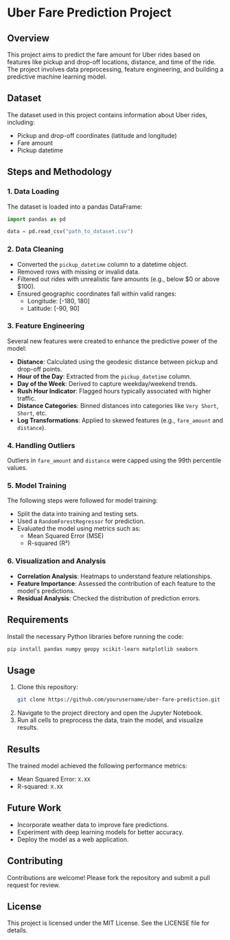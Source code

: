 # Uber Fare Prediction Project

## Overview
This project aims to predict the fare amount for Uber rides based on features like pickup and drop-off locations, distance, and time of the ride. The project involves data preprocessing, feature engineering, and building a predictive machine learning model.

## Dataset
The dataset used in this project contains information about Uber rides, including:
- Pickup and drop-off coordinates (latitude and longitude)
- Fare amount
- Pickup datetime

## Steps and Methodology

### 1. Data Loading
The dataset is loaded into a pandas DataFrame:
```python
import pandas as pd

data = pd.read_csv("path_to_dataset.csv")
```

### 2. Data Cleaning
- Converted the `pickup_datetime` column to a datetime object.
- Removed rows with missing or invalid data.
- Filtered out rides with unrealistic fare amounts (e.g., below $0 or above $100).
- Ensured geographic coordinates fall within valid ranges:
  - Longitude: [-180, 180]
  - Latitude: [-90, 90]

### 3. Feature Engineering
Several new features were created to enhance the predictive power of the model:
- **Distance**: Calculated using the geodesic distance between pickup and drop-off points.
- **Hour of the Day**: Extracted from the `pickup_datetime` column.
- **Day of the Week**: Derived to capture weekday/weekend trends.
- **Rush Hour Indicator**: Flagged hours typically associated with higher traffic.
- **Distance Categories**: Binned distances into categories like `Very Short`, `Short`, etc.
- **Log Transformations**: Applied to skewed features (e.g., `fare_amount` and `distance`).

### 4. Handling Outliers
Outliers in `fare_amount` and `distance` were capped using the 99th percentile values.

### 5. Model Training
The following steps were followed for model training:
- Split the data into training and testing sets.
- Used a `RandomForestRegressor` for prediction.
- Evaluated the model using metrics such as:
  - Mean Squared Error (MSE)
  - R-squared (R²)

### 6. Visualization and Analysis
- **Correlation Analysis**: Heatmaps to understand feature relationships.
- **Feature Importance**: Assessed the contribution of each feature to the model's predictions.
- **Residual Analysis**: Checked the distribution of prediction errors.

## Requirements
Install the necessary Python libraries before running the code:
```bash
pip install pandas numpy geopy scikit-learn matplotlib seaborn
```

## Usage
1. Clone this repository:
   ```bash
   git clone https://github.com/yourusername/uber-fare-prediction.git
   ```
2. Navigate to the project directory and open the Jupyter Notebook.
3. Run all cells to preprocess the data, train the model, and visualize results.

## Results
The trained model achieved the following performance metrics:
- Mean Squared Error: `X.XX`
- R-squared: `X.XX`

## Future Work
- Incorporate weather data to improve fare predictions.
- Experiment with deep learning models for better accuracy.
- Deploy the model as a web application.

## Contributing
Contributions are welcome! Please fork the repository and submit a pull request for review.

## License
This project is licensed under the MIT License. See the LICENSE file for details.
